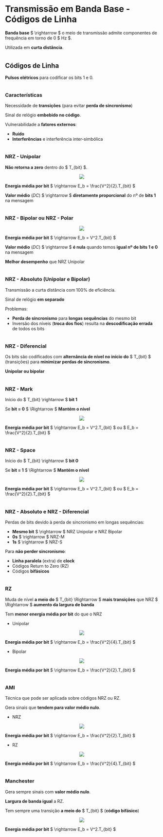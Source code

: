 # __Transmissão em Banda Base - Códigos de Linha__

__Banda base__ $ \rightarrow $ o meio de transmissão admite componentes de frequência em torno de 0 $ Hz $.

Utilizada em __curta distância__.

#

## __Códigos de Linha__

__Pulsos elétricos__ para codificar os bits 1 e 0.

#

### __Características__
Necessidade de __transições__ (para evitar __perda de sincronismo__)

Sinal de relógio __embebido no código__.

Vulnerabilidade a __fatores externos__:
* __Ruído__
* __Interferências__ e interferência inter-simbólica

#

### __NRZ - Unipolar__

__Não retorna a zero__ dentro do $ T_{bit} $.

<div style=flEg align=center> 

![](imgs/NRZ-Unipolar.png)

</div>

__Energia média por bit__ $ \rightarrow E_b = \frac{V^2}{2}.T_{bit} $

__Valor médio__ ($DC$) $ \rightarrow $ __diretamente proporcional__ do nº de __bits 1__ na mensagem

#

### __NRZ - Bipolar ou NRZ - Polar__

<div style=flEg align=center> 

![](imgs/NRZ-Bipolar.png)

</div>

__Energia média por bit__ $ \rightarrow E_b = V^2.T_{bit} $

__Valor médio__ ($DC$) $ \rightarrow $ __é nula__ quando temos __igual nº de bits 1 e 0__ na mensagem

__Melhor desempenho__ que NRZ Unipolar

#

### __NRZ - Absoluto (Unipolar e Bipolar)__

Transmissão a curta distância com 100% de eficiência.

Sinal de relógio __em separado__

Problemas:
* __Perda de sincronismo__ para __longas sequências__ do mesmo bit
* Inversão dos níveis (__troca dos fios__) resulta na __descodificação errada__ de todos os bits

#

### __NRZ - Diferencial__

Os bits são codificados com __alternância de nível no início do__ $ T_{bit} $ (transições) para __minimizar perdas de sincronismo__.

__Unipolar ou bipolar__

#

### __NRZ - Mark__

Início do $ T_{bit} \rightarrow $ __bit 1__

Se __bit = 0__ $ \Rightarrow $ __Mantém o nível__

<div style=flEg align=center> 

![](imgs/NRZ-Mark.png)

</div>

__Energia média por bit__ $ \rightarrow E_b = V^2.T_{bit} $ ou $ E_b = \frac{V^2}{2}.T_{bit} $

#

### __NRZ - Space__

Início do $ T_{bit} \rightarrow $ __bit 0__

Se __bit = 1__ $ \Rightarrow $ __Mantém o nível__

<div style=flEg align=center> 

![](imgs/NRZ-Space.png)

</div>

__Energia média por bit__ $ \rightarrow E_b = V^2.T_{bit} $ ou $ E_b = \frac{V^2}{2}.T_{bit} $

#

### __NRZ - Absoluto e NRZ - Diferencial__

Perdas de bits devido à perda de sincronismo em longas sequências:
* __Mesmo bit__ $ \rightarrow $ NRZ Unipolar e NRZ Bipolar
* __0s__  $ \rightarrow $ NRZ-M
* __1s__ $ \rightarrow $ NRZ-S

Para __não perder sincronismo__:
* __Linha paralela__ (extra) de __clock__
* Códigos Return to Zero (RZ)
* Códigos __bifásicos__

#

### __RZ__

Muda de nível __a meio do__ $ T_{bit} \Rightarrow $ __mais transições__ que NRZ $ \Rightarrow $ __aumento da largura de banda__

Tem __menor energia média por bit__ do que o NRZ

* Unipolar

<div style=flEg align=center> 

![](imgs/RZ-Unipolar.png)

</div>

__Energia média por bit__ $ \rightarrow E_b = \frac{V^2}{4}.T_{bit} $

* Bipolar

<div style=flEg align=center> 

![](imgs/RZ-Bipolar.png)

</div>

__Energia média por bit__ $ \rightarrow E_b = \frac{V^2}{2}.T_{bit} $

#

### __AMI__
Técnica que pode ser aplicada sobre códigos NRZ ou RZ.

Gera sinais que __tendem para valor médio nulo__.

* NRZ

<div style=flEg align=center> 

![](imgs/AMI-NRZ.png)

</div>

__Energia média por bit__ $ \rightarrow E_b = \frac{V^2}{2}.T_{bit} $

* RZ

<div style=flEg align=center> 

![](imgs/AMI-RZ.png)

</div>

__Energia média por bit__ $ \rightarrow E_b = \frac{V^2}{4}.T_{bit} $

#

### __Manchester__
Gera sempre sinais com __valor médio nulo__.

__Largura de banda igual__ a RZ.

Tem sempre uma transição __a meio do__ $ T_{bit} $ (__código bifásico__)

<div style=flEg align=center> 

![](imgs/Manchester.png)

</div>

__Energia média por bit__ $ \rightarrow E_b = V^2.T_{bit} $
